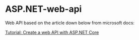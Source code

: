 # ASP.NET-web-api

Web API based on the article down below from microsoft docs:

[Tutorial: Create a web API with ASP.NET Core](https://docs.microsoft.com/pt-br/aspnet/core/tutorials/first-web-api?view=aspnetcore-5.0&tabs=visual-studio)
